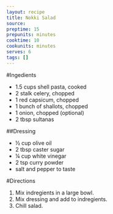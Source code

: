 ```yaml
---
layout: recipe
title: Nokki Salad
source: 
preptime: 15
prepunits: minutes
cooktime: 10
cookunits: minutes
serves: 6
tags: []
---
```

#Ingedients
* 1.5 cups shell pasta, cooked
* 2 stalk celery, chopped
* 1 red capsicum, chopped
* 1 bunch of shallots, chopped
* 1 onion, chopped (optional)
* 2 tbsp sultanas

##Dressing

* &frac12; cup olive oil
* 2 tbsp caster sugar
* &frac14; cup white vinegar
* 2 tsp curry powder
* salt and pepper to taste

#Directions
1. Mix indregients in a large bowl.
2. Mix dressing and add to indregients. 
3. Chill salad.